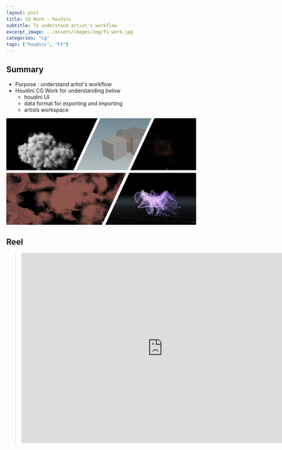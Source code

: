 ```yaml
---
layout: post
title: CG Work - houdini
subtitle: To understand artist's workflow
excerpt_image: ../assets/images/img/fx_work.jpg
categories: "cg"
tags: ["houdini", "FX"]
---
```


## Summary
- Purpose : understand artist's workflow
- Houdini CG Work for understanding below
    - houdini UI
    - data format for exporting and importing
    - artists workspace

![whole](/assets/images/img/fx_work.jpg)

## Reel
> <iframe width="750" height="505" src="https://www.youtube.com/embed/mjqEOmIZVd8?si=vXYP8tbxreLV5N04" title="YouTube video player" frameborder="0" allow="accelerometer; autoplay; clipboard-write; encrypted-media; gyroscope; picture-in-picture; web-share" allowfullscreen></iframe>
